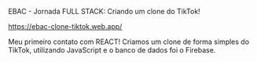 EBAC - Jornada FULL STACK: Criando um clone do TikTok!

<a> https://ebac-clone-tiktok.web.app/ </a>

Meu primeiro contato com REACT! 
Criamos um clone de forma simples do TikTok, utilizando JavaScript
e o banco de dados foi o Firebase. 


